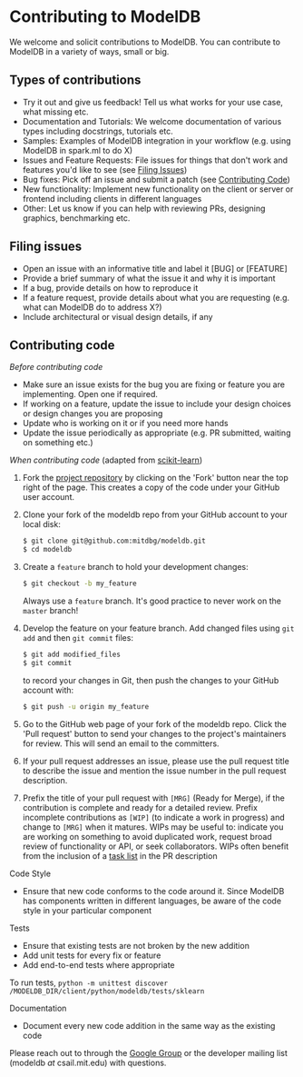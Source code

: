 # Contributing to ModelDB

We welcome and solicit contributions to ModelDB. You can contribute to ModelDB in a variety of ways, small or big.

## Types of contributions

- Try it out and give us feedback! Tell us what works for your use case, what missing etc.
- Documentation and Tutorials: We welcome documentation of various types including docstrings, tutorials etc.
- Samples: Examples of ModelDB integration in your workflow (e.g. using ModelDB in spark.ml to do X)
- Issues and Feature Requests: File issues for things that don't work and features you'd like to see (see [Filing Issues](#filing-issues))
- Bug fixes: Pick off an issue and submit a patch (see [Contributing Code](#contributing-code))
- New functionality: Implement new functionality on the client or server or frontend including clients in different languages
- Other: Let us know if you can help with reviewing PRs, designing graphics, benchmarking etc.

## Filing issues

- Open an issue with an informative title and label it [BUG] or [FEATURE]
- Provide a brief summary of what the issue it and why it is important
- If a bug, provide details on how to reproduce it
- If a feature request, provide details about what you are requesting (e.g. what can ModelDB do to address X?)
- Include architectural or visual design details, if any

## Contributing code

_Before contributing code_
- Make sure an issue exists for the bug you are fixing or feature you are implementing. Open one if required.
- If working on a feature, update the issue to include your design choices or design changes you are proposing
- Update who is working on it or if you need more hands
- Update the issue periodically as appropriate (e.g. PR submitted, waiting on something etc.)

_When contributing code_
(adapted from [scikit-learn](https://github.com/scikit-learn/scikit-learn/blob/master/CONTRIBUTING.md))

1. Fork the [project repository](https://github.com/mitdbg/modeldb)
   by clicking on the 'Fork' button near the top right of the page. This creates
   a copy of the code under your GitHub user account.

2. Clone your fork of the modeldb repo from your GitHub account to your local disk:

   ```bash
   $ git clone git@github.com:mitdbg/modeldb.git
   $ cd modeldb
   ```

3. Create a ``feature`` branch to hold your development changes:

   ```bash
   $ git checkout -b my_feature
   ```

   Always use a ``feature`` branch. It's good practice to never work on the ``master`` branch!

4. Develop the feature on your feature branch. Add changed files using ``git add`` and then ``git commit`` files:

   ```bash
   $ git add modified_files
   $ git commit
   ```

   to record your changes in Git, then push the changes to your GitHub account with:

   ```bash
   $ git push -u origin my_feature
   ```

5. Go to the GitHub web page of your fork of the modeldb repo.
Click the 'Pull request' button to send your changes to the project's maintainers for
review. This will send an email to the committers.

6. If your pull request addresses an issue, please use the pull request title
   to describe the issue and mention the issue number in the pull request description.

7. Prefix the title of your pull request with `[MRG]` (Ready for
   Merge), if the contribution is complete and ready for a detailed review.
   Prefix incomplete contributions as `[WIP]` (to indicate a work
   in progress) and change to `[MRG]` when it matures. WIPs may be useful
   to: indicate you are working on something to avoid duplicated work,
   request broad review of functionality or API, or seek collaborators.
   WIPs often benefit from the inclusion of a
   [task list](https://github.com/blog/1375-task-lists-in-gfm-issues-pulls-comments)
   in the PR description

Code Style
- Ensure that new code conforms to the code around it. Since ModelDB has components written in different languages,
  be aware of the code style in your particular component

Tests
- Ensure that existing tests are not broken by the new addition
- Add unit tests for every fix or feature
- Add end-to-end tests where appropriate

To run tests, `python -m unittest discover /MODELDB_DIR/client/python/modeldb/tests/sklearn`


Documentation
- Document every new code addition in the same way as the existing code

Please reach out to through the [Google Group](https://groups.google.com/forum/#!forum/modeldb) or the developer mailing list (modeldb _at_ csail.mit.edu) with questions.
